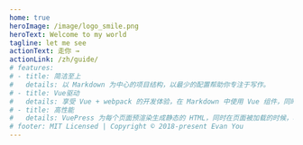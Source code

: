 ```yaml
---
home: true
heroImage: /image/logo_smile.png
heroText: Welcome to my world
tagline: let me see
actionText: 走你 →
actionLink: /zh/guide/
# features:
# - title: 简洁至上
#   details: 以 Markdown 为中心的项目结构，以最少的配置帮助你专注于写作。
# - title: Vue驱动
#   details: 享受 Vue + webpack 的开发体验，在 Markdown 中使用 Vue 组件，同时可以使用 Vue 来开发自定义主题。
# - title: 高性能
#   details: VuePress 为每个页面预渲染生成静态的 HTML，同时在页面被加载的时候，将作为 SPA 运行。
# footer: MIT Licensed | Copyright © 2018-present Evan You
---
```

<style>
  /* html,body,#app,#app>main {
   height:100%;
  } */
  /* .no-sidebar, .theme-container {
    height: 90%
  } */
  .navbar .logo {
    margin-left: 1rem!important;
  }

</style>
<!-- <Comment></Comment> -->